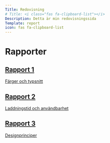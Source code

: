 ```yaml
---
Title: Redovisning
# Title: <i class="fas fa-clipboard-list"></i>
Description: Detta är min redovisningssida
Template: report
icon: fas fa-clipboard-list
---
```


Rapporter <i class="fas fa-clipboard-list"></i>
======================

<div class="kmom-box">
    <a href="analysis/01_colors">
        <h2>Rapport 1</h2>
        <p>Färger och typsnitt</p>
    </a>
</div>

<div class="kmom-box">
    <a href="analysis/02_load">
        <h2>Rapport 2</h2>
        <p>Laddningstid och användbarhet</p>
    </a>
</div>

<div class="kmom-box">
    <a href="analysis/03_design_principles">
        <h2>Rapport 3</h2>
        <p>Designprinciper</p>
    </a>
</div>
